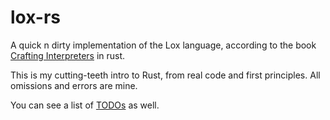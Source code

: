 # lox-rs

A quick n dirty implementation of the Lox language, according to the book [Crafting Interpreters](https://craftinginterpreters.com/) in rust. 

This is my cutting-teeth intro to Rust, from real code and first principles. All omissions and errors are mine.

You can see a list of [TODOs](./todo.md) as well.


